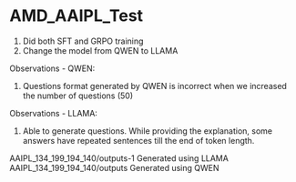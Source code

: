 # AMD_AAIPL_Test


1) Did both SFT and GRPO training
2) Change the model from QWEN to LLAMA

Observations - QWEN:
1) Questions format generated by QWEN is incorrect when we increased the number of questions (50)

Observations - LLAMA:
1) Able to generate questions. While providing the explanation, some answers have repeated sentences till the end of token length.

 
AAIPL_134_199_194_140/outputs-1  Generated using LLAMA
AAIPL_134_199_194_140/outputs  Generated using QWEN 
